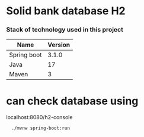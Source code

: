 # Solid bank database H2

### Stack of technology used in this project

| Name          | Version |
|---------------|---------|
| Spring boot   | 3.1.0   |
| Java          | 17      |
| Maven         | 3       |

# can check database using
localhost:8080/h2-console

```run program
  ./mvnw spring-boot:run
```

